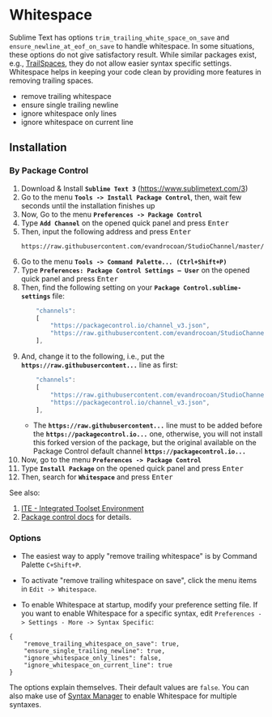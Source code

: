 # Whitespace

Sublime Text has options `trim_trailing_white_space_on_save` and `ensure_newline_at_eof_on_save` to handle whitespace.
In some situations, these options do not give satisfactory result. While similar packages exist, e.g., [TrailSpaces](https://github.com/SublimeText/TrailingSpaces), they do not allow easier syntax specific settings.
Whitespace helps in keeping your code clean by providing more features in removing trailing spaces.

- remove trailing whitespace
- ensure single trailing newline
- ignore whitespace only lines
- ignore whitespace on current line


## Installation

### By Package Control

1. Download & Install **`Sublime Text 3`** (https://www.sublimetext.com/3)
1. Go to the menu **`Tools -> Install Package Control`**, then,
   wait few seconds until the installation finishes up
1. Now,
   Go to the menu **`Preferences -> Package Control`**
1. Type **`Add Channel`** on the opened quick panel and press <kbd>Enter</kbd>
1. Then,
   input the following address and press <kbd>Enter</kbd>
   ```
   https://raw.githubusercontent.com/evandrocoan/StudioChannel/master/channel.json
   ```
1. Go to the menu **`Tools -> Command Palette...
   (Ctrl+Shift+P)`**
1. Type **`Preferences:
   Package Control Settings – User`** on the opened quick panel and press <kbd>Enter</kbd>
1. Then,
   find the following setting on your **`Package Control.sublime-settings`** file:
   ```js
       "channels":
       [
           "https://packagecontrol.io/channel_v3.json",
           "https://raw.githubusercontent.com/evandrocoan/StudioChannel/master/channel.json",
       ],
   ```
1. And,
   change it to the following, i.e.,
   put the **`https://raw.githubusercontent...`** line as first:
   ```js
       "channels":
       [
           "https://raw.githubusercontent.com/evandrocoan/StudioChannel/master/channel.json",
           "https://packagecontrol.io/channel_v3.json",
       ],
   ```
   * The **`https://raw.githubusercontent...`** line must to be added before the **`https://packagecontrol.io...`** one, otherwise,
     you will not install this forked version of the package,
     but the original available on the Package Control default channel **`https://packagecontrol.io...`**
1. Now,
   go to the menu **`Preferences -> Package Control`**
1. Type **`Install Package`** on the opened quick panel and press <kbd>Enter</kbd>
1. Then,
search for **`Whitespace`** and press <kbd>Enter</kbd>

See also:

1. [ITE - Integrated Toolset Environment](https://github.com/evandrocoan/ITE)
1. [Package control docs](https://packagecontrol.io/docs/usage) for details.


### Options
- The easiest way to apply "remove trailing whitespace" is by Command Palette `C+Shift+P`.

- To activate "remove trailing whitespace on save", click the menu items in `Edit -> Whitespace`.

- To enable Whitespace at startup, modify your preference setting file. If you want to enable Whitespace for a specific syntax,
edit `Preferences -> Settings - More -> Syntax Specific`:

```
{
    "remove_trailing_whitespace_on_save": true,
    "ensure_single_trailing_newline": true,
    "ignore_whitespace_only_lines": false,
    "ignore_whitespace_on_current_line": true
}
```

The options explain themselves. Their default values are `false`. You can also make use of [Syntax Manager](https://github.com/randy3k/SyntaxMgr) to enable Whitespace for multiple syntaxes.
